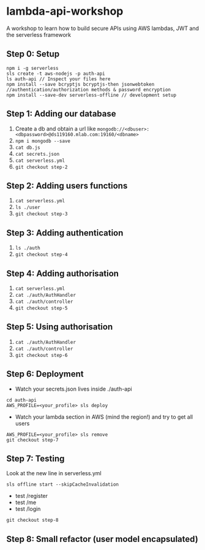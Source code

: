 # lambda-api-workshop
A workshop to learn how to build secure APIs using AWS lambdas, JWT and the serverless framework

## Step 0: Setup

```
npm i -g serverless
sls create -t aws-nodejs -p auth-api
ls auth-api // Inspect your files here
npm install --save bcryptjs bcryptjs-then jsonwebtoken //authentication/authorization methods & password encryption
npm install --save-dev serverless-offline // development setup
```

## Step 1: Adding our database

1. Create a db and obtain a url like `mongodb://<dbuser>:<dbpassword>@ds119160.mlab.com:19160/<dbname>`
2. `npm i mongodb --save`
3. `cat db.js`
4. `cat secrets.json`
5. `cat serverless.yml`
6. `git checkout step-2`

## Step 2: Adding users functions

1. `cat serverless.yml`
2. `ls ./user`
3. `git checkout step-3`

## Step 3: Adding authentication

1. `ls ./auth`
2. `git checkout step-4`

## Step 4: Adding authorisation

1. `cat serverless.yml`
2. `cat ./auth/AuthHandler`
3. `cat ./auth/controller`
4. `git checkout step-5`

## Step 5: Using authorisation

1. `cat ./auth/AuthHandler`
2. `cat ./auth/controller`
3. `git checkout step-6`

## Step 6: Deployment

- Watch your secrets.json lives inside ./auth-api

```
cd auth-api
AWS_PROFILE=<your_profile> sls deploy
```
- Watch your lambda section in AWS (mind the region!) and try to get all users

```
AWS_PROFILE=<your_profile> sls remove
git checkout step-7
```

## Step 7: Testing

Look at the new line in serverless.yml

```
sls offline start --skipCacheInvalidation
```
- test /register
- test /me
- test /login

`git checkout step-8`

## Step 8: Small refactor (user model encapsulated)